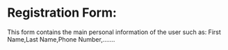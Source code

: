 # Registration Form:
This form contains the main personal information of the user such as: First Name,Last Name,Phone Number,.......
